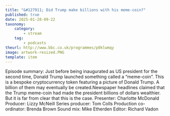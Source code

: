 ```yaml
---
title: "&#127911; Did Trump make billions with his meme-coin?"
published: true
date: 2025-01-28-09-22
taxonomy:
    category:
        - stream
    tag:
        - podcasts
theurl: http://www.bbc.co.uk/programmes/p0klwmqy
image: artwork-resized.PNG
template: item
---
```


Episode summary: Just before being inaugurated as US president for the second time, Donald Trump launched something called a &ldquo;meme-coin&rdquo;. This is a bespoke cryptocurrency token featuring a picture of Donald Trump. A billion of them may eventually be created.Newspaper headlines claimed that the Trump meme-coin had made the president billions of dollars wealthier. But it is far from clear that this is the case. Presenter: Charlotte McDonald Producer: Lizzy McNeill Series producer: Tom Colls Production co-ordinator: Brenda Brown Sound mix: Mike Etherden Editor: Richard Vadon
